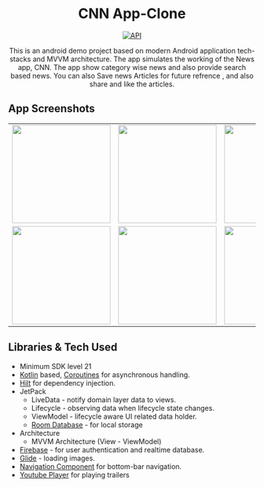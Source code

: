 <h1 align="center">CNN App-Clone</h1>

<p align="center">
  <a href="https://android-arsenal.com/api?level=21"><img alt="API" src="https://img.shields.io/badge/API-21%2B-brightgreen.svg?style=flat"/></a>
</p>

<p align="center">  
This is an android demo project based on modern Android application tech-stacks and MVVM architecture. The app simulates the working of the News app, CNN. The app show category wise news and also provide search based news. You can also Save news Articles for future refrence , and also share and like the articles.
</p>


  ## App Screenshots

<table>
  <tr>
    <td><img src="" width="200"/></td>
    <td><img src="" width="200"/></td>
    <td><img src="" width="200"/></td>
    <td><img src="" width="200"/></td>
  </tr>
  
  <tr>
    <td><img src="" width="200"/></td>
    <td><img src="" width="200"/></td>
    <td><img src="" width="200"/></td>
    <td><img src="" width="200"/></td>
  </tr>
 
 </table>

## Libraries & Tech Used
- Minimum SDK level 21
- [Kotlin](https://kotlinlang.org/) based, [Coroutines](https://github.com/Kotlin/kotlinx.coroutines) for asynchronous handling.
- [Hilt](https://dagger.dev/hilt/) for dependency injection.
- JetPack
  - LiveData - notify domain layer data to views.
  - Lifecycle - observing data when lifecycle state changes.
  - ViewModel - lifecycle aware UI related data holder.
  - [Room Database](https://developer.android.com/training/data-storage/room) - for local storage
- Architecture
  - MVVM Architecture (View - ViewModel) 
- [Firebase](https://firebase.google.com/) - for user authentication and realtime database. 
- [Glide](https://github.com/bumptech/glide) - loading images.
- [Navigation Component](https://developer.android.com/jetpack/androidx/releases/navigation) for bottom-bar navigation.
- [Youtube Player](https://developers.google.com/youtube/android/player) for playing trailers
    
